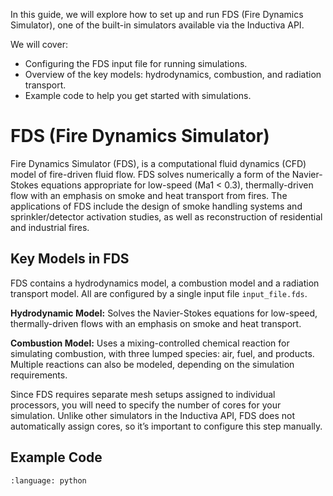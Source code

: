 In this guide, we will explore how to set up and run FDS (Fire Dynamics Simulator), 
one of the built-in simulators available via the Inductiva API.

We will cover:

- Configuring the FDS input file for running simulations.
- Overview of the key models: hydrodynamics, combustion, and radiation transport.
- Example code to help you get started with simulations.

# FDS (Fire Dynamics Simulator)

Fire Dynamics Simulator (FDS), is a computational fluid dynamics (CFD) model of 
fire-driven fluid flow. FDS solves numerically a form of the Navier-Stokes
equations appropriate for low-speed (Ma1 < 0.3), thermally-driven flow with an
emphasis on smoke and heat transport from fires. The applications of FDS include
the design of smoke handling systems and sprinkler/detector activation studies,
as well as reconstruction of residential and industrial fires.

## Key Models in FDS

FDS contains a hydrodynamics model, a combustion model and a 
radiation transport model. All are configured by a single input file
`input_file.fds`.

**Hydrodynamic Model:** Solves the Navier-Stokes equations for low-speed, 
thermally-driven flows with an emphasis on smoke and heat transport.

**Combustion Model:** Uses a mixing-controlled chemical reaction for 
simulating combustion, with three lumped species: air, fuel, and products. 
Multiple reactions can also be modeled, depending on the simulation 
requirements.

Since FDS requires separate mesh setups assigned to individual processors, 
you will need to specify the number of cores for your simulation. Unlike 
other simulators in the Inductiva API, FDS does not automatically assign 
cores, so it’s important to configure this step manually.

## Example Code

```{literalinclude} ../../inductiva/tests/test_simulators/fds/fds.py
:language: python
```
